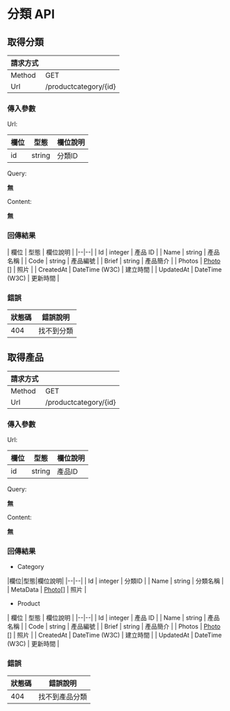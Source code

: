 # 分類 API

## 取得分類

|請求方式||
|--------|-----|
| Method | GET |
| Url    | /productcategory/{id} |

### 傳入參數

Url:

| 欄位  | 型態 | 欄位說明 |
|--|--| -- |
| id  | string | 分類ID |


Query:

**無**

Content:

**無**

### 回傳結果
| 欄位  | 型態 | 欄位說明 |
|--|--|
| Id | integer | 產品 ID |
| Name | string | 產品名稱 |
| Code | string | 產品編號 |
| Brief | string | 產品簡介 |
| Photos | [Photo](Photo.md) [] | 照片 |
| CreatedAt | DateTime (W3C) | 建立時間 |
| UpdatedAt | DateTime (W3C) | 更新時間 |

### 錯誤
| 狀態碼  | 錯誤說明 |
|--|--|
|404| 找不到分類 |



## 取得產品

|請求方式||
|--------|-----|
| Method | GET |
| Url    | /productcategory/{id} |

### 傳入參數

Url:

| 欄位  | 型態 | 欄位說明 |
|--|--| -- |
| id  | string | 產品ID |


Query:

**無**

Content:

**無**

### 回傳結果
+ Category

|欄位|型態|欄位說明|
|--|--|
| Id | integer | 分類ID |
| Name | string | 分類名稱 |
| MetaData | [Photo](Photo.md)[] | 照片 |

+ Product

| 欄位  | 型態 | 欄位說明 |
|--|--|
| Id | integer | 產品 ID |
| Name | string | 產品名稱 |
| Code | string | 產品編號 |
| Brief | string | 產品簡介 |
| Photos | [Photo](Photo.md) [] | 照片 |
| CreatedAt | DateTime (W3C) | 建立時間 |
| UpdatedAt | DateTime (W3C) | 更新時間 |

### 錯誤
| 狀態碼  | 錯誤說明 |
|--|--|
|404| 找不到產品分類 |
